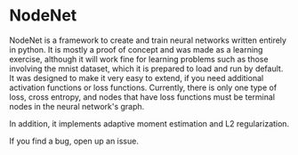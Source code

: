# NodeNet

NodeNet is a framework to create and train neural networks written entirely in python. It is mostly a proof of concept and was made as a learning exercise, although it will work fine for learning problems such as those involving the mnist dataset, which it is prepared to load and run by default. It was designed to make it very easy to extend, if you need additional activation functions or loss functions. Currently, there is only one type of loss, cross entropy, and nodes that have loss functions must be terminal nodes in the neural network's graph.

In addition, it implements adaptive moment estimation and L2 regularization.

If you find a bug, open up an issue.

